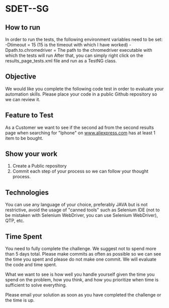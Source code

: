 # SDET--SG

## How to run
In order to run the tests, the following environment variables need to be set:
-Dtimeout = 15 (15 is the timeout with which I have worked)
-Dpath.to.chromedriver = The path to the chromedriver executable with which the tests will run
After that, you can simply right click on the results_page_tests.xml file and run as a TestNG class.

## Objective
We would like you complete the following code test in order to evaluate your automation skills.  Please place your code in a public Github repository so we can review it.

## Feature to Test

As a Customer we want to see if the second ad from the second results page when searching for "Iphone" on www.aliexpress.com has at least 1 item to be bought.

## Show your work
1.  Create a Public repository
2.  Commit each step of your process so we can follow your thought process.

## Technologies
You can use any language of your choice, preferably JAVA but is not restrictive, avoid the usage of "canned tools" such as Selenium IDE (not to be mistaken with Selenium WebDriver, you can use Selenium WebDriver), QTP, etc.

## Time Spent
You need to fully complete the challenge. We suggest not to spend more than 5 days total.  Please make commits as often as possible so we can see the time you spent and please do not make one commit.  We will evaluate the code and time spent.
 
What we want to see is how well you handle yourself given the time you spend on the problem, how you think, and how you prioritize when time is sufficient to solve everything.

Please email your solution as soon as you have completed the challenge or the time is up.

